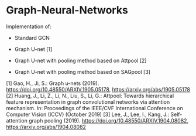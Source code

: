 # Graph-Neural-Networks

Implementation of:

- Standard GCN

- Graph U-net [1]

- Graph U-net with pooling method based on Attpool [2]

- Graph U-net with pooling method based on SAGpool [3]

[1] Gao, H., Ji, S.: Graph u-nets (2019). https://doi.org/10.48550/ARXIV.1905.05178, https://arxiv.org/abs/1905.05178
[2] Huang, J., Li, Z., Li, N., Liu, S., Li, G.: Attpool: Towards hierarchical feature representation in graph convolutional networks via attention mechanism. In: Proceedings of the IEEE/CVF International Conference on Computer Vision (ICCV) (October 2019)
[3] Lee, J., Lee, I., Kang, J.: Self-attention graph pooling (2019). https://doi.org/10.48550/ARXIV.1904.08082, https://arxiv.org/abs/1904.08082
